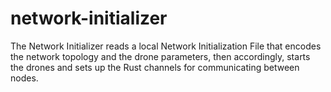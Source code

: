 # network-initializer
The Network Initializer reads a local Network Initialization File that encodes the network topology and the drone parameters, then accordingly, starts the drones and sets up the Rust channels for communicating between nodes.
